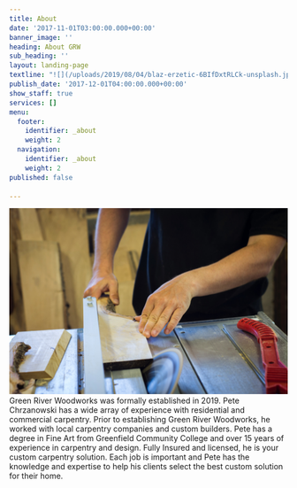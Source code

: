 ```yaml
---
title: About
date: '2017-11-01T03:00:00.000+00:00'
banner_image: ''
heading: About GRW
sub_heading: ''
layout: landing-page
textline: "![](/uploads/2019/08/04/blaz-erzetic-6BIfDxtRLCk-unsplash.jpg)"
publish_date: '2017-12-01T04:00:00.000+00:00'
show_staff: true
services: []
menu:
  footer:
    identifier: _about
    weight: 2
  navigation:
    identifier: _about
    weight: 2
published: false

---
```

![](/uploads/2019/08/04/blaz-erzetic-6BIfDxtRLCk-unsplash.jpg)Green River Woodworks was formally established in 2019. Pete Chrzanowski has a wide array of experience with residential and commercial carpentry. Prior to establishing Green River Woodworks, he worked with local carpentry companies and custom builders. Pete has a degree in Fine Art from Greenfield Community College and over 15 years of experience in carpentry and design. Fully Insured and licensed, he is your custom carpentry solution. Each job is important and Pete has the knowledge and expertise to help his clients select the best custom solution for their home.